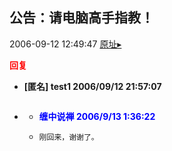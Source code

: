 ## 公告：请电脑高手指教！
2006-09-12 12:49:47
[原址▸](http://www.fxgan.com/chan_time/2006_07_12/312.htm)





**<font color='red'>回复</font>**


- **[匿名] test1  2006/09/12 21:57:07**
- ```

  ```
   - **<font color='blue'>缠中说禅 2006/9/13 1:36:22</font>**
   - ```
     刚回来，谢谢了。
     ```

